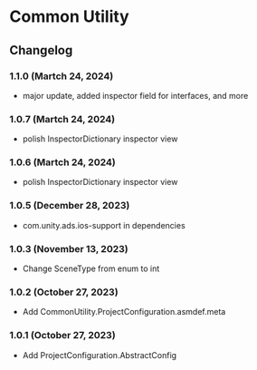 # Common Utility

## Changelog
### 1.1.0 (Martch 24, 2024)
+ major update, added inspector field for interfaces, and more

### 1.0.7 (Martch 24, 2024)
+ polish InspectorDictionary inspector view

### 1.0.6 (Martch 24, 2024)
+ polish InspectorDictionary inspector view

### 1.0.5 (December 28, 2023)
+ com.unity.ads.ios-support in dependencies

### 1.0.3 (November 13, 2023)
+ Change SceneType from enum to int

### 1.0.2 (October 27, 2023)
+ Add CommonUtility.ProjectConfiguration.asmdef.meta

### 1.0.1 (October 27, 2023)
+ Add ProjectConfiguration.AbstractConfig